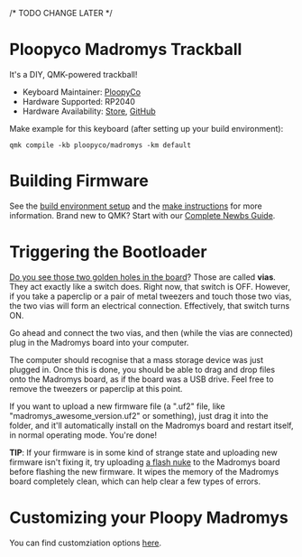 /* TODO CHANGE LATER */

# Ploopyco Madromys Trackball

It's a DIY, QMK-powered trackball!

* Keyboard Maintainer: [PloopyCo](https://github.com/ploopyco)
* Hardware Supported: RP2040
* Hardware Availability: [Store](https://ploopy.co), [GitHub](https://github.com/ploopyco)

Make example for this keyboard (after setting up your build environment):

    qmk compile -kb ploopyco/madromys -km default

# Building Firmware

See the [build environment setup](https://docs.qmk.fm/#/getting_started_build_tools) and the [make instructions](https://docs.qmk.fm/#/getting_started_make_guide) for more information. Brand new to QMK? Start with our [Complete Newbs Guide](https://docs.qmk.fm/#/newbs).

# Triggering the Bootloader

[Do you see those two golden holes in the board](https://ploopy.co/wp-content/uploads/2023/11/boot.jpg)? Those are called **vias**. They act exactly like a switch does. Right now, that switch is OFF. However, if you take a paperclip or a pair of metal tweezers and touch those two vias, the two vias will form an electrical connection. Effectively, that switch turns ON.

Go ahead and connect the two vias, and then (while the vias are connected) plug in the Madromys board into your computer.

The computer should recognise that a mass storage device was just plugged in. Once this is done, you should be able to drag and drop files onto the Madromys board, as if the board was a USB drive. Feel free to remove the tweezers or paperclip at this point.

If you want to upload a new firmware file (a ".uf2" file, like "madromys_awesome_version.uf2" or something), just drag it into the folder, and it'll automatically install on the Madromys board and restart itself, in normal operating mode. You're done!

**TIP**: If your firmware is in some kind of strange state and uploading new firmware isn't fixing it, try uploading [a flash nuke](https://learn.adafruit.com/getting-started-with-raspberry-pi-pico-circuitpython/circuitpython#flash-resetting-uf2-3083182) to the Madromys board before flashing the new firmware. It wipes the memory of the Madromys board completely clean, which can help clear a few types of errors.

# Customizing your Ploopy Madromys

You can find customziation options [here](../readme.md).
